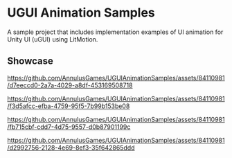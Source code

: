 # UGUI Animation Samples
 A sample project that includes implementation examples of UI animation for Unity UI (uGUI) using LitMotion.

## Showcase

https://github.com/AnnulusGames/UGUIAnimationSamples/assets/84110981/d7eeccd0-2a7a-4029-a8df-453169508718

https://github.com/AnnulusGames/UGUIAnimationSamples/assets/84110981/f3d5afcc-efba-4759-95f5-7b99b153be08

https://github.com/AnnulusGames/UGUIAnimationSamples/assets/84110981/fb715cbf-cdd7-4d75-9557-d0b87901199c

https://github.com/AnnulusGames/UGUIAnimationSamples/assets/84110981/d2992756-2128-4e69-8ef3-35f642865ddd
